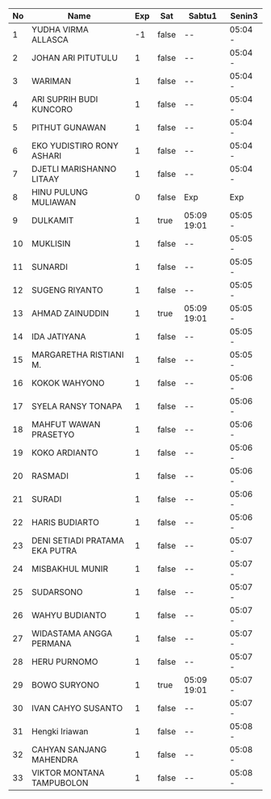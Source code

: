 | No | Name | Exp | Sat | Sabtu1 | Senin3 |
|-----|-----|-----|-----|-----|-----|
| 1 | YUDHA VIRMA ALLASCA | -1 | false | -- | 05:04 - |
| 2 | JOHAN ARI PITUTULU | 1 | false | -- | 05:04 - |
| 3 | WARIMAN | 1 | false | -- | 05:04 - |
| 4 | ARI SUPRIH BUDI KUNCORO | 1 | false | -- | 05:04 - |
| 5 | PITHUT GUNAWAN | 1 | false | -- | 05:04 - |
| 6 | EKO YUDISTIRO RONY ASHARI | 1 | false | -- | 05:04 - |
| 7 | DJETLI MARISHANNO LITAAY | 1 | false | -- | 05:04 - |
| 8 | HINU PULUNG MULIAWAN | 0 | false | Exp | Exp |
| 9 | DULKAMIT | 1 | true | 05:09 19:01 | 05:05 - |
| 10 | MUKLISIN | 1 | false | -- | 05:05 - |
| 11 | SUNARDI | 1 | false | -- | 05:05 - |
| 12 | SUGENG RIYANTO | 1 | false | -- | 05:05 - |
| 13 | AHMAD ZAINUDDIN | 1 | true | 05:09 19:01 | 05:05 - |
| 14 | IDA JATIYANA | 1 | false | -- | 05:05 - |
| 15 | MARGARETHA RISTIANI M. | 1 | false | -- | 05:05 - |
| 16 | KOKOK WAHYONO | 1 | false | -- | 05:06 - |
| 17 | SYELA RANSY TONAPA | 1 | false | -- | 05:06 - |
| 18 | MAHFUT WAWAN PRASETYO | 1 | false | -- | 05:06 - |
| 19 | KOKO ARDIANTO | 1 | false | -- | 05:06 - |
| 20 | RASMADI | 1 | false | -- | 05:06 - |
| 21 | SURADI | 1 | false | -- | 05:06 - |
| 22 | HARIS BUDIARTO | 1 | false | -- | 05:06 - |
| 23 | DENI SETIADI PRATAMA EKA PUTRA | 1 | false | -- | 05:07 - |
| 24 | MISBAKHUL MUNIR | 1 | false | -- | 05:07 - |
| 25 | SUDARSONO | 1 | false | -- | 05:07 - |
| 26 | WAHYU BUDIANTO | 1 | false | -- | 05:07 - |
| 27 | WIDASTAMA ANGGA PERMANA | 1 | false | -- | 05:07 - |
| 28 | HERU PURNOMO | 1 | false | -- | 05:07 - |
| 29 | BOWO SURYONO | 1 | true | 05:09 19:01 | 05:07 - |
| 30 | IVAN CAHYO SUSANTO | 1 | false | -- | 05:07 - |
| 31 | Hengki Iriawan | 1 | false | -- | 05:08 - |
| 32 | CAHYAN SANJANG MAHENDRA | 1 | false | -- | 05:08 - |
| 33 | VIKTOR MONTANA TAMPUBOLON | 1 | false | -- | 05:08 - |
